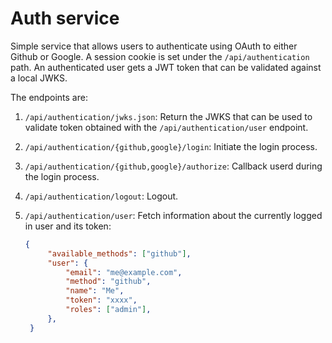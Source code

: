 # Auth service

Simple service that allows users to authenticate using OAuth to either Github
or Google. A session cookie is set under the ``/api/authentication`` path.
An authenticated user gets a JWT token that can be validated against
a local JWKS.

The endpoints are:

1. ``/api/authentication/jwks.json``: Return the JWKS that can be used to
   validate token obtained with the ``/api/authentication/user`` endpoint.

2. ``/api/authentication/{github,google}/login``: Initiate the login process.

3. ``/api/authentication/{github,google}/authorize``: Callback userd during the
   login process.

4. ``/api/authentication/logout``: Logout.

5. ``/api/authentication/user``: Fetch information about the currently logged
   in user and its token:

   ```json
   {
        "available_methods": ["github"],
        "user": {
            "email": "me@example.com",
            "method": "github",
            "name": "Me",
            "token": "xxxx",
            "roles": ["admin"],
        },
    }
    ```
